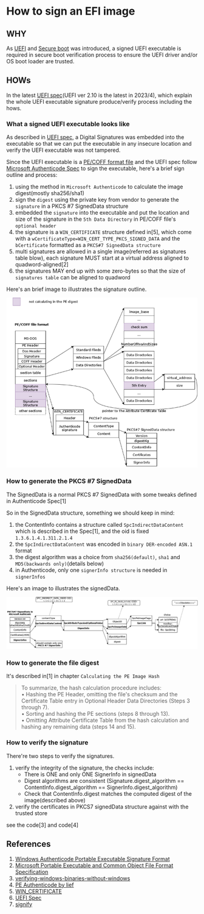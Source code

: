 # How to sign an EFI image

## WHY

As [UEFI](https://en.wikipedia.org/wiki/UEFI) and [Secure boot](https://en.wikipedia.org/wiki/UEFI#Secure_Boot) was introduced, a signed UEFI executable is required in secure boot verification process to ensure the UEFI driver and/or OS boot loader are trusted.

## HOWs

In the latest [UEFI spec](https://uefi.org/specs/UEFI/2.10/32_Secure_Boot_and_Driver_Signing.html)(UEFI ver 2.10 is the latest in 2023/4), which explain the whole UEFI executable signature produce/verify process including the hows.

### What a signed UEFI executable looks like
As described in [UEFI spec](https://uefi.org/specs/UEFI/2.10/32_Secure_Boot_and_Driver_Signing.html), a Digital Signatures was embedded into the executable so that we can put the executable in any insecure location and verify the UEFI executable was not tampered.

Since the UEFI executable is a [PE/COFF format file](https://en.wikipedia.org/wiki/Portable_Executable) and the UEFI spec follow [Microsoft Authenticode Spec](https://download.microsoft.com/download/9/c/5/9c5b2167-8017-4bae-9fde-d599bac8184a/authenticode_pe.docx) to sign the executable, here's a brief sign outline and process:

1. using the method in `Microsoft Authenticode` to calculate the image digest(mostly sha256/sha1)
2. sign the `digest` using the private key from vendor to generate the `signature` in a PKCS #7 SignedData structure
3. embedded the `signature` into the executable and put the location and size of the signature in the `5th Data Directory` in PE/COFF file's `optional header`
4. the signature is a `WIN_CERTIFICATE` structure defined in[5], which come with a `wCertificateType=WIN_CERT_TYPE_PKCS_SIGNED_DATA` and the `bCertificate` formatted as a `PKCS#7 SignedData structure`
5. multi signatures are allowed in a single image(referred as signatures table blow), each signature MUST start at a virtual address aligned to quadword-aligned[2]
6. the signatures MAY end up with some zero-bytes so that the size of `signatures table` can be aligned to quadword

Here's an brief image to illustrates the signature outline.

![](./images/signatrust_outline.png)

### How to generate the PKCS #7 SignedData
The SignedData is a normal PKCS #7 SignedData with some tweaks defined in Authenticode Spec[1]

So in the SignedData structure, something we should keep in mind:
1. the ContentInfo contains a structure called `SpcIndirectDataContent` which is described in the Spec[1], and the oid is fixed `1.3.6.1.4.1.311.2.1.4`
2. the `SpcIndirectDataContent` was encoded in `binary DER-encoded ASN.1` format
3. the digest algorithm was a choice from `sha256(default)`, `sha1` and `MD5(backwards only)`(details below)
4. in Authenticode, only one `signerInfo structure` is needed in `signerInfos`

Here's an image to illustrates the signedData.

![](./images/signedData.png)

### How to generate the file digest
It's described in[1] in chapter `Calculating the PE Image Hash`
>To summarize, the hash calculation procedure includes:  
> •	Hashing the PE Header, omitting the file's checksum and the Certificate Table entry in Optional Header Data Directories (Steps 3 through 7).  
> •	Sorting and hashing the PE sections (steps 8 through 13).  
> •	Omitting Attribute Certificate Table from the hash calculation and hashing any remaining data (steps 14 and 15).  

### How to verify the signature
There're two steps to verify the signatures.
1. verify the integrity of the signature, the checks include:
    - There is ONE and only ONE SignerInfo in signedData
    - Digest algorithms are consistent (Signature.digest_algorithm == ContentInfo.digest_algorithm == SignerInfo.digest_algorithm)
    - Check that ContentInfo.digest matches the computed digest of the image(described above)
2. verify the certificates in PKCS7 signedData structure against with the trusted store

see the code[3] and code[4]

## References
1. [Windows Authenticode Portable Executable Signature Format](https://download.microsoft.com/download/9/c/5/9c5b2167-8017-4bae-9fde-d599bac8184a/authenticode_pe.docx)
2. [Microsoft Portable Executable and Common Object File Format Specification](https://learn.microsoft.com/en-us/windows/win32/debug/pe-format)
3. [verifying-windows-binaries-without-windows](https://blog.trailofbits.com/2020/05/27/verifying-windows-binaries-without-windows/)
4. [PE Authenticode by lief](https://lief-project.github.io/doc/latest/tutorials/13_pe_authenticode.html)
5. [WIN_CERTIFICATE](https://learn.microsoft.com/en-us/windows/win32/api/wintrust/ns-wintrust-win_certificate)
6. [UEFI Spec](https://uefi.org/specs/UEFI/2.10/32_Secure_Boot_and_Driver_Signing.html)
7. [signify](https://github.com/ralphje/signify/blob/master/signify/authenticode/structures.py)